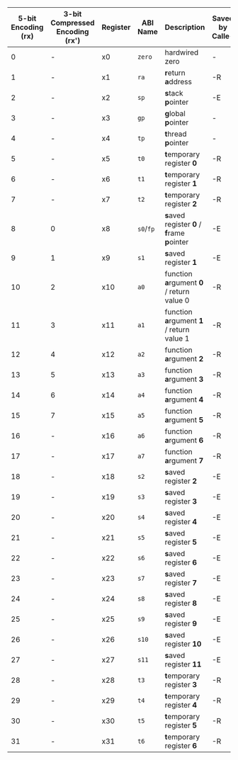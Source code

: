 


| 5-bit Encoding (rx) | 3-bit Compressed Encoding (rx') | Register | ABI Name | Description                                      | Saved by Calle- |
| ------------------- | ------------------------------- | -------- | -------- | ------------------------------------------------ | --------------- |
| 0                   | -                               | x0       | `zero`     | hardwired zero                                   | -               |
| 1                   | -                               | x1       | `ra`       | **r**eturn **a**ddress                           | -R              |
| 2                   | -                               | x2       | `sp`       | **s**tack **p**ointer                            | -E              |
| 3                   | -                               | x3       | `gp`       | **g**lobal **p**ointer                           | -               |
| 4                   | -                               | x4       | `tp`       | **t**hread **p**ointer                           | -               |
| 5                   | -                               | x5       | `t0`       | **t**emporary register **0**                     | -R              |
| 6                   | -                               | x6       | `t1`       | **t**emporary register **1**                     | -R              |
| 7                   | -                               | x7       | `t2`       | **t**emporary register **2**                     | -R              |
| 8                   | 0                               | x8       | `s0`/`fp`  | **s**aved register **0** / **f**rame **p**ointer | -E              |
| 9                   | 1                               | x9       | `s1`       | **s**aved register **1**                         | -E              |
| 10                  | 2                               | x10      | `a0`       | function **a**rgument **0** / return value 0     | -R              |
| 11                  | 3                               | x11      | `a1`       | function **a**rgument **1** / return value 1     | -R              |
| 12                  | 4                               | x12      | `a2`       | function **a**rgument **2**                      | -R              |
| 13                  | 5                               | x13      | `a3`       | function **a**rgument **3**                      | -R              |
| 14                  | 6                               | x14      | `a4`       | function **a**rgument **4**                      | -R              |
| 15                  | 7                               | x15      | `a5`       | function **a**rgument **5**                      | -R              |
| 16                  | -                               | x16      | `a6`       | function **a**rgument **6**                      | -R              |
| 17                  | -                               | x17      | `a7`       | function **a**rgument **7**                      | -R              |
| 18                  | -                               | x18      | `s2`       | **s**aved register **2**                         | -E              |
| 19                  | -                               | x19      | `s3`       | **s**aved register **3**                         | -E              |
| 20                  | -                               | x20      | `s4`       | **s**aved register **4**                         | -E              |
| 21                  | -                               | x21      | `s5`       | **s**aved register **5**                         | -E              |
| 22                  | -                               | x22      | `s6`       | **s**aved register **6**                         | -E              |
| 23                  | -                               | x23      | `s7`       | **s**aved register **7**                         | -E              |
| 24                  | -                               | x24      | `s8`       | **s**aved register **8**                         | -E              |
| 25                  | -                               | x25      | `s9`       | **s**aved register **9**                         | -E              |
| 26                  | -                               | x26      | `s10`      | **s**aved register **10**                        | -E              |
| 27                  | -                               | x27      | `s11`      | **s**aved register **11**                        | -E              |
| 28                  | -                               | x28      | `t3`       | **t**emporary register **3**                     | -R              |
| 29                  | -                               | x29      | `t4`       | **t**emporary register **4**                     | -R              |
| 30                  | -                               | x30      | `t5`       | **t**emporary register **5**                     | -R              |
| 31                  | -                               | x31      | `t6`       | **t**emporary register **6**                     | -R              |